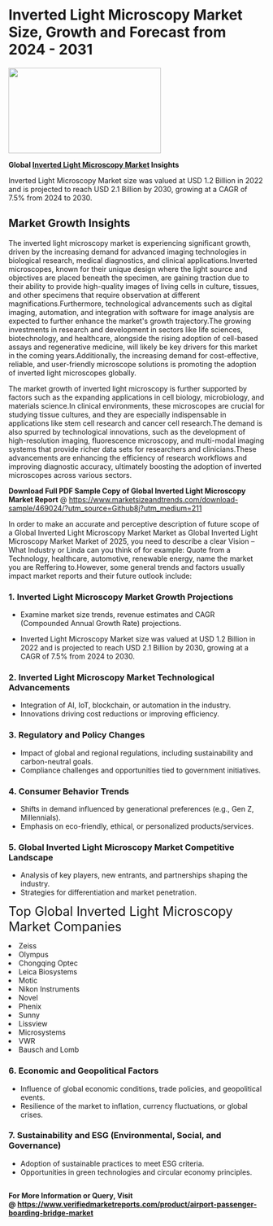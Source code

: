 <H1>Inverted Light Microscopy Market Size, Growth and Forecast from 2024 - 2031</H1><img class="aligncenter size-medium wp-image-584254" src="https://thirdeyenews.in/wp-content/uploads/2024/09/Global-Market-Research-300x168.jpeg" alt="" width="300" height="168" /><p><strong>Global&nbsp;<a href="https://www.marketsizeandtrends.com/download-sample/469024/?utm_source=Github8j?utm_medium=211">Inverted Light Microscopy Market</a> Insights</strong></p><p>Inverted Light Microscopy Market size was valued at USD 1.2 Billion in 2022 and is projected to reach USD 2.1 Billion by 2030, growing at a CAGR of 7.5% from 2024 to 2030.</p><p><h2>Market Growth Insights</h2> <p>The inverted light microscopy market is experiencing significant growth, driven by the increasing demand for advanced imaging technologies in biological research, medical diagnostics, and clinical applications.Inverted microscopes, known for their unique design where the light source and objectives are placed beneath the specimen, are gaining traction due to their ability to provide high-quality images of living cells in culture, tissues, and other specimens that require observation at different magnifications.Furthermore, technological advancements such as digital imaging, automation, and integration with software for image analysis are expected to further enhance the market's growth trajectory.The growing investments in research and development in sectors like life sciences, biotechnology, and healthcare, alongside the rising adoption of cell-based assays and regenerative medicine, will likely be key drivers for this market in the coming years.Additionally, the increasing demand for cost-effective, reliable, and user-friendly microscope solutions is promoting the adoption of inverted light microscopes globally.</p> <p>The market growth of inverted light microscopy is further supported by factors such as the expanding applications in cell biology, microbiology, and materials science.In clinical environments, these microscopes are crucial for studying tissue cultures, and they are especially indispensable in applications like stem cell research and cancer cell research.The demand is also spurred by technological innovations, such as the development of high-resolution imaging, fluorescence microscopy, and multi-modal imaging systems that provide richer data sets for researchers and clinicians.These advancements are enhancing the efficiency of research workflows and improving diagnostic accuracy, ultimately boosting the adoption of inverted microscopes across various sectors.</p> <p><span class=""><strong>Download Full PDF Sample Copy of Global Inverted Light Microscopy Market Report</strong> @ <a href="https://www.marketsizeandtrends.com/download-sample/469024/?utm_source=Github8j?utm_medium=211" target="_blank">https://www.marketsizeandtrends.com/download-sample/469024/?utm_source=Github8j?utm_medium=211</a></span></p><p>In order to make an accurate and perceptive description of future scope of a Global&nbsp;Inverted Light Microscopy Market Market as Global&nbsp;Inverted Light Microscopy Market Market of 2025, you need to describe a clear Vision &ndash; What Industry or Linda can you think of for example: Quote from a Technology, healthcare, automotive, renewable energy, name the market you are Reffering to.However, some general trends and factors usually impact market reports and their future outlook include:</p><h3>1.&nbsp;<strong>Inverted Light Microscopy Market Growth Projections</strong></h3><ul><li>Examine market size trends, revenue estimates and CAGR (Compounded Annual Growth Rate) projections.</li><li><p>Inverted Light Microscopy Market size was valued at USD 1.2 Billion in 2022 and is projected to reach USD 2.1 Billion by 2030, growing at a CAGR of 7.5% from 2024 to 2030.</p></li></ul><h3>2.&nbsp;<strong>Inverted Light Microscopy Market Technological Advancements</strong></h3><ul><li>Integration of AI, IoT, blockchain, or automation in the industry.</li><li>Innovations driving cost reductions or improving efficiency.</li></ul><h3>3.&nbsp;<strong>Regulatory and Policy Changes</strong></h3><ul><li>Impact of global and regional regulations, including sustainability and carbon-neutral goals.</li><li>Compliance challenges and opportunities tied to government initiatives.</li></ul><h3>4.&nbsp;<strong>Consumer Behavior Trends</strong></h3><ul><li>Shifts in demand influenced by generational preferences (e.g., Gen Z, Millennials).</li><li>Emphasis on eco-friendly, ethical, or personalized products/services.</li></ul><h3>5.&nbsp;<strong>Global Inverted Light Microscopy Market Competitive Landscape</strong></h3><ul><li>Analysis of key players, new entrants, and partnerships shaping the industry.</li><li>Strategies for differentiation and market penetration.</li></ul><p data-pm-slice="1 1 []"><span style="color: inherit; font-family: inherit; font-size: 25px;">Top Global Inverted Light Microscopy Market Companies</span></p><div class="" data-test-id=""><p><li>Zeiss</li><li> Olympus</li><li> Chongqing Optec</li><li> Leica Biosystems</li><li> Motic</li><li> Nikon Instruments</li><li> Novel</li><li> Phenix</li><li> Sunny</li><li> Lissview</li><li> Microsystems</li><li> VWR</li><li> Bausch and Lomb</li></p></div><h3>6.&nbsp;<strong>Economic and Geopolitical Factors</strong></h3><ul><li>Influence of global economic conditions, trade policies, and geopolitical events.</li><li>Resilience of the market to inflation, currency fluctuations, or global crises.</li></ul><h3>7.&nbsp;<strong>Sustainability and ESG (Environmental, Social, and Governance)</strong></h3><ul><li>Adoption of sustainable practices to meet ESG criteria.</li><li>Opportunities in green technologies and circular economy principles.</li></ul><h2><strong style="font-size: 14px;">For More Information or Query, Visit @&nbsp;</strong><a style="background-color: #ffffff; font-size: 14px;" href="https://www.marketsizeandtrends.com/report/inverted-light-microscopy-market/" target="_blank">https://www.verifiedmarketreports.com/product/airport-passenger-boarding-bridge-market</a></h2>